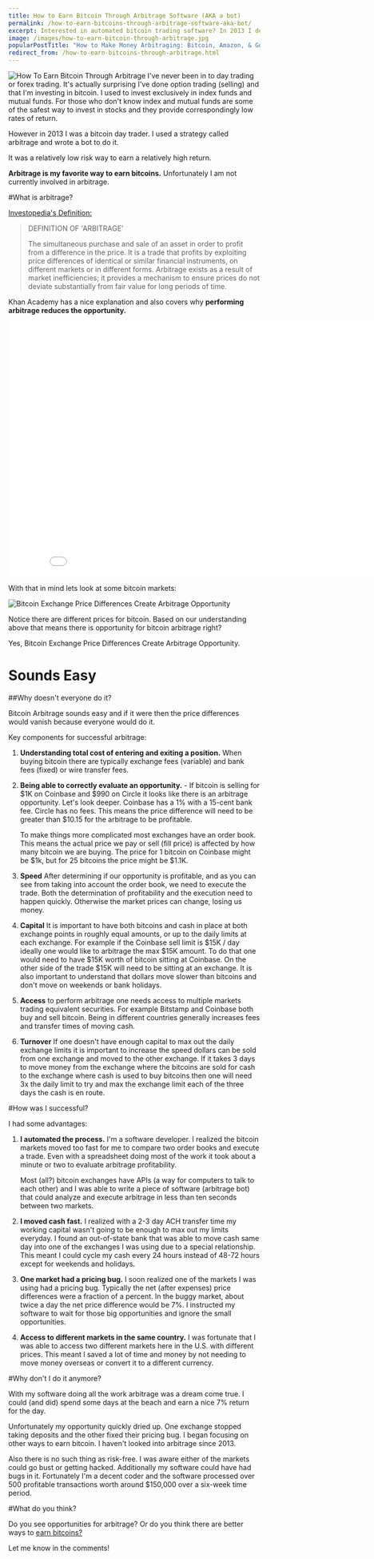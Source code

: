 ```yaml
---
title: How to Earn Bitcoin Through Arbitrage Software (AKA a bot)
permalink: /how-to-earn-bitcoins-through-arbitrage-software-aka-bot/
excerpt: Interested in automated bitcoin trading software? In 2013 I developed an arbitrage bot to automatically earn bitcoins in a low-risk way.
image: /images/how-to-earn-bitcoin-through-arbitrage.jpg 
popularPostTitle: "How to Make Money Arbitraging: Bitcoin, Amazon, & Gold"
redirect_from: /how-to-earn-bitcoins-through-arbitrage.html
---
```


![How To Earn Bitcoin Through Arbitrage](/images/how-to-earn-bitcoin-through-arbitrage.jpg "How To Earn Bitcoin Through Arbitrage")
I've never been in to day trading or forex trading. It's actually surprising I've done option trading (selling) and that I'm investing in bitcoin. I used to invest exclusively in index funds and mutual funds. For those who don't know index and mutual funds are some of the safest way to invest in stocks and they provide correspondingly low rates of return.

However in 2013 I was a bitcoin day trader. I used a strategy called arbitrage and wrote a bot to do it. 

It was a relatively low risk way to earn a relatively high return.

**Arbitrage is my favorite way to earn bitcoins.** Unfortunately I am not currently involved in arbitrage. 

#What is arbitrage?

 [Investopedia's Definition:](http://www.investopedia.com/terms/a/arbitrage.asp)

>DEFINITION OF 'ARBITRAGE'
>
>The simultaneous purchase and sale of an asset in order to profit from a difference in the price. It is a trade that profits by exploiting price differences of identical or similar financial instruments, on different markets or in different forms. Arbitrage exists as a result of market inefficiencies; it provides a mechanism to ensure prices do not deviate substantially from fair value for long periods of time.

Khan Academy has a nice explanation and also covers why **performing arbitrage reduces the opportunity.**

<iframe width="854" height="510" src="//www.youtube.com/embed/AuCH7fHZsZ4" frameborder="0" allowfullscreen></iframe>

With that in mind lets look at some bitcoin markets:

![Bitcoin Exchange Price Differences Create Arbitrage Opportunity](/images/bitcoin-exchange-price-differences-create-arbitrage-opportunity.jpg "Bitcoin Exchange Price Differences Create Arbitrage Opportunity")

Notice there are different prices for bitcoin. Based on our understanding above that means there is opportunity for bitcoin arbitrage right?

Yes, Bitcoin Exchange Price Differences Create Arbitrage Opportunity.

# Sounds Easy

##Why doesn't everyone do it?

Bitcoin Arbitrage sounds easy and if it were then the price differences would vanish because everyone would do it.

Key components for successful arbitrage:

1. **Understanding total cost of entering and exiting a position.** When buying bitcoin there are typically exchange fees (variable) and bank fees (fixed) or wire transfer fees.

2.  **Being able to correctly evaluate an opportunity.** - If bitcoin is selling for $1K on Coinbase and $990 on Circle it looks like there is an arbitrage opportunity. Let's look deeper. Coinbase has a 1% with a 15-cent bank fee. Circle has no fees. This means the price difference will need to be greater than $10.15 for the arbitrage to be profitable.

    To make things more complicated most exchanges have an order book. This means the actual price we pay or sell (fill price) is affected by how many bitcoin we are buying. The price for 1 bitcoin on Coinbase might be $1k, but for 25 bitcoins the price might be $1.1K.

3. **Speed** After determining if our opportunity is profitable, and as you can see from taking into account the order book, we need to execute the trade. Both the determination of profitability and the execution need to happen quickly. Otherwise the market prices can change, losing us money.

4. **Capital** It is important to have both bitcoins and cash in place at both exchange points in roughly equal amounts, or up to the daily limits at each exchange. For example if the Coinbase sell limit is $15K / day ideally one would like to arbitrage the max $15K amount. To do that one would need to have $15K worth of bitcoin sitting at Coinbase. On the other side of the trade $15K will need to be sitting at an exchange. It is also important to understand that dollars move slower than bitcoins and don't move on weekends or bank holidays.

5. **Access** to perform arbitrage one needs access to multiple markets trading equivalent securities. For example Bitstamp and Coinbase both buy and sell bitcoin. Being in different countries generally increases fees and transfer times of moving cash.

6. **Turnover** If one doesn't have enough capital to max out the daily exchange limits it is important to increase the speed dollars can be sold from one exchange and moved to the other exchange. If it takes 3 days to move money from the exchange where the bitcoins are sold for cash to the exchange where cash is used to buy bitcoins then one will need 3x the daily limit to try and max the exchange limit each of the three days the cash is en route.


#How was I successful?

I had some advantages:


1.  **I automated the process.** I'm a software developer. I realized the bitcoin markets moved too fast for me to compare two order books and execute a trade. Even with a spreadsheet doing most of the work it took about a minute or two to evaluate arbitrage profitability.

    Most (all?) bitcoin exchanges have APIs (a way for computers to talk to each other) and I was able to write a piece of software (arbitrage bot) that could analyze and execute arbitrage in less than ten seconds between two markets.

2. **I moved cash fast.** I realized with a 2-3 day ACH transfer time my working capital wasn't going to be enough to max out my limits everyday. I found an out-of-state bank that was able to move cash same day into one of the exchanges I was using due to a special relationship. This meant I could cycle my cash every 24 hours instead of 48-72 hours except for weekends and holidays.

3. **One market had a pricing bug.** I soon realized one of the markets I was using had a pricing bug. Typically the net (after expenses) price differences were a fraction of a percent. In the buggy market, about twice a day the net price difference would be 7%. I instructed my software to wait for those big opportunities and ignore the small opportunities.

4. **Access to different markets in the same country.** I was fortunate that I was able to access two different markets here in the U.S. with different prices. This meant I saved a lot of time and money by not needing to move money overseas or convert it to a different currency.

#Why don't I do it anymore?

With my software doing all the work arbitrage was a dream come true. I could (and did) spend some days at the beach and earn a nice 7% return for the day.

Unfortunately my opportunity quickly dried up. One exchange stopped taking deposits and the other fixed their pricing bug. I began focusing on other ways to earn bitcoin. I haven't looked into arbitrage since 2013.

Also there is no such thing as risk-free. I was aware either of the markets could go bust or getting hacked. Additionally my software could have had bugs in it. Fortunately I'm a decent coder and the software processed over 500 profitable transactions worth around $150,000 over a six-week time period.


#What do you think?

Do you see opportunities for arbitrage? Or do you think there are better ways to [earn bitcoins?](/portfolio/) 

Let me know in the comments!